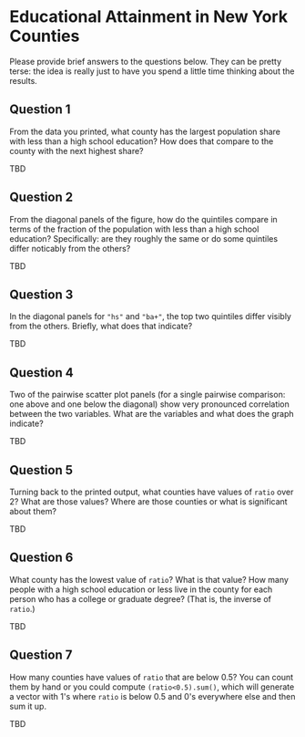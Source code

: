# Educational Attainment in New York Counties

Please provide brief answers to the questions below. They can be pretty terse: the idea is really just to have you spend a little time thinking about the results.

## Question 1
From the data you printed, what county has the largest population share with less than a high school education? How does that compare to the county with the next highest share?

TBD

## Question 2
From the diagonal panels of the figure, how do the quintiles compare in terms of the fraction of the population with less than a high school education? Specifically: are they roughly the same or do some quintiles differ noticably from the others?

TBD

## Question 3
In the diagonal panels for `"hs"` and `"ba+"`, the top two quintiles differ visibly from the others. Briefly, what does that indicate?

TBD

## Question 4
Two of the pairwise scatter plot panels (for a single pairwise comparison: one above and one below the diagonal) show very pronounced correlation between the two variables. What are the variables and what does the graph indicate?

TBD

## Question 5
Turning back to the printed output, what counties have values of `ratio` over 2? What are those values? Where are those counties or what is significant about them?

TBD

## Question 6
What county has the lowest value of `ratio`? What is that value? How many people with a high school education or less live in the county for each person who has a college or graduate degree? (That is, the inverse of `ratio`.)

TBD

## Question 7
How many counties have values of `ratio` that are below 0.5? You can count them by hand or you could compute `(ratio<0.5).sum()`, which will generate a vector with 1's where `ratio` is below 0.5 and 0's everywhere else and then sum it up.

TBD
